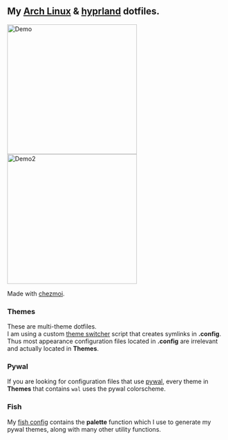 ## My [Arch Linux](https://archlinux.org) & [hyprland](https://hyprland.org) dotfiles.

<p float="left">
    <img alt="Demo" src="https://imgur.com/u15fOBP" width="300" />
    <img alt="Demo2" src="https://imgur.com/u15fOBP" width="300" />
</p>

Made with [chezmoi](https://chezmoi.io).

### Themes
These are multi-theme dotfiles.     
I am using a custom [theme switcher](https://github.com/eiiko6/linux-theme-switcher) script that creates symlinks in **.config**. Thus most appearance configuration files located in **.config** are irrelevant and actually located in **Themes**.

### Pywal
If you are looking for configuration files that use [pywal](https://github.com/eylles/pywal16), every theme in **Themes** that contains `wal` uses the pywal colorscheme.

### Fish
My [fish config](./dot_config/private_fish/config.fish) contains the **palette** function which I use to generate my pywal themes, along with many other utility functions.

